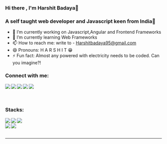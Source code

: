 ### Hi there , I'm Harshit Badaya👋

### A self taught web developer and Javascript keen from India💛

- 🔭 I’m currently working on Javascript,Angular and Frontend Frameworks
- 🌱 I’m currently learning Web Frameworks
- 📫 How to reach me: write to - Harshitbadaya95@gmail.com 
- 😄 Pronouns: H A R S H I T 😁
- ⚡ Fun fact: Almost any powered with electricity needs to be coded. Can you imagine?!


### Connect with me:

<img align="left" src="https://img.icons8.com/fluent/48/000000/domain.png"/>
<img align="left" src="https://img.icons8.com/color/48/000000/linkedin-circled.png"/>
<img align="left" src="https://img.icons8.com/fluent/48/000000/twitter.png"/>
<img align="left" src="https://img.icons8.com/fluent/48/000000/facebook-new.png"/>
<img align="left" src="https://img.icons8.com/fluent/48/000000/instagram-new.png"/>

<br />
<br />
<br />

### Stacks:

<img align="left"  src="https://img.icons8.com/color/48/000000/html-5.png"/>
<img align="left"  src="https://img.icons8.com/color/48/000000/css3.png"/>
<img align="left" src="https://img.icons8.com/color/48/000000/bootstrap.png"/>

<br/>

<img align="left" src="https://img.icons8.com/color/48/000000/javascript.png"/>
<img align="left" src="https://img.icons8.com/color/48/000000/angularjs.png"/>


<br />
<br />

---
<!--
**Harshit-Badaya/Harshit-Badaya** is a ✨ _special_ ✨ repository because its `README.md` (this file) appears on your GitHub profile.

Here are some ideas to get you started:

- -->
